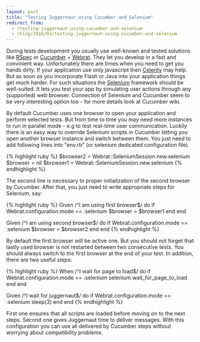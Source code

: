 ```yaml
---
layout: post
title: "Testing Juggernaut using Cucumber and Selenium"
redirect_from:
  - /testing-juggernaut-using-cucumber-and-selenium
  - /blog/2010/01/testing-juggernaut-using-cucumber-and-selenium
---
```


During tests development you usually use well-known and tested solutions like [RSpec][rspec] or [Cucumber][cucumber] + [Webrat][webrat]. They let you develop in a fast and convinient way. Unfortunately there are times when you need to get you hands dirty. If your application use only javascript then [Celerity][celerity] may help. But as soon as you incorporate Flash or Java into your application things get much harder. For such situations the [Selenium][selenium] framework should be well-suited. It lets you test your app by simulating user actions through any (supported) web browser. Connection of Selenium and Cucumber seem to be very interesting option too - for more details look at Cucumber wiki.

By default Cucumber uses one browser to open your application and perform selected tests. But from time to time you may need more instances to run in parallel mode - e.g to test real-time user communication. Luckily there is an easy way to override Selenium scripts in Cucumber letting you open another browser instance and switch between them. You just need to add following lines into "env.rb" (or selenium dedicated configuration file).

{% highlight ruby %}
$browser2 = Webrat::SeleniumSession.new.selenium
$browser = nil
$browser1 = Webrat::SeleniumSession.new.selenium
{% endhighlight %}

The second line is necessary to proper initialization of the second browser by Cucumber. After that, you just need to write appropriate steps for Selenium, say:

{% highlight ruby %}
Given /^I am using first browser$/ do
  if Webrat.configuration.mode == :selenium
    $browser = $browser1
  end
end

Given /^I am using second browser$/ do
  if Webrat.configuration.mode == :selenium
    $browser = $browser2
  end
end
{% endhighlight %}

By default the first browser will be active one. But you should not forget that lastly used browser is not restarted between two consecutive tests. You should always switch to the first browser at the end of your test. In addition, there are two useful steps:

{% highlight ruby %}
When /^I wait for page to load$/ do
  if Webrat.configuration.mode == :selenium
    selenium.wait_for_page_to_load
  end
end

Given /^I wait for juggernaut$/ do
  if Webrat.configuration.mode == :selenium
    sleep(3)
  end
end
{% endhighlight %}

First one ensures that all scripts are loaded before moving on to the next steps. Second one gives Juggernaut time to deliver messages. With this configuration you can use all delivered by Cucumber steps without worrying about compatibility problems.

[celerity]: https://celerity.rubyforge.org
[cucumber]: https://cukes.info
[rspec]: https://rspec.info
[selenium]: http://seleniumhq.org
[webrat]: https://github.com/brynary/webrat

